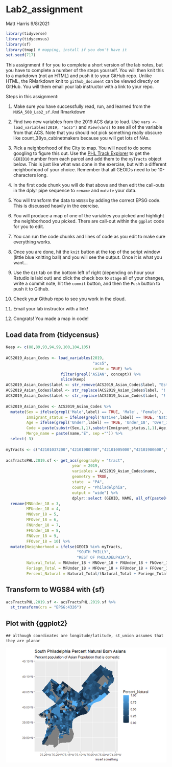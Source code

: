 Lab2\_assignment
================
Matt Harris
9/8/2021

``` r
library(tidyverse)
library(tidycensus)
library(sf)
library(tmap) # mapping, install if you don't have it
set.seed(717)
```

This assignment if for you to complete a short version of the lab notes,
but you have to complete a number of the steps yourself. You will then
knit this to a markdown (not an HTML) and push it to your GitHub repo.
Unlike HTML, the RMarkdown knit to `github_document` can be viewed
directly on GitHub. You will them email your lab instructor with a link
to your repo.

Steps in this assignment:

1.  Make sure you have successfully read, run, and learned from the
    `MUSA_508_Lab2_sf.Rmd` Rmarkdown

2.  Find two new variables from the 2019 ACS data to load. Use
    `vars <- load_variables(2019, "acs5")` and `View(vars)` to see all
    of the variable from that ACS. Note that you should not pick
    something really obscure like count\_38yo\_cabinetmakers because you
    will get lots of NAs.

3.  Pick a neighborhood of the City to map. You will need to do some
    googling to figure this out. Use the [PHL Track Explorer](c) to get
    the `GEOID10` number from each parcel and add them to the `myTracts`
    object below. This is just like what was done in the exercise, but
    with a different neighborhood of your choice. Remember that all
    GEOIDs need to be 10-characters long.

4.  In the first code chunk you will do that above and then edit the
    call-outs in the dplyr pipe sequence to `rename` and `mutate` your
    data.

5.  You will transform the data to `WGS84` by adding the correct EPSG
    code. This is discussed heavily in the exercise.

6.  You will produce a map of one of the variables you picked and
    highlight the neighborhood you picked. There are call-out within the
    `ggplot` code for you to edit.

7.  You can run the code chunks and lines of code as you edit to make
    sure everything works.

8.  Once you are done, hit the `knit` button at the top of the script
    window (little blue knitting ball) and you will see the output. Once
    it is what you want…

9.  Use the `Git` tab on the bottom left of right (depending on hour
    your Rstudio is laid out) and click the check box to `stage` all of
    your changes, write a commit note, hit the `commit` button, and then
    the `Push` button to push it to Github.

10. Check your Github repo to see you work in the cloud.

11. Email your lab instructor with a link!

12. Congrats! You made a map in code!

## Load data from {tidycensus}

``` r
Keep <- c(88,89,93,94,99,100,104,105)

ACS2019_Asian_Codes <- load_variables(2019,
                                      "acs5",
                                      cache = TRUE) %>%
                        filter(grepl('ASIAN', concept)) %>%
                        slice(Keep)
ACS2019_Asian_Codes$label <- str_remove(ACS2019_Asian_Codes$label, "Estimate!!Total!!")
ACS2019_Asian_Codes$label <- str_replace(ACS2019_Asian_Codes$label, "!!"," ")
ACS2019_Asian_Codes$label <- str_replace(ACS2019_Asian_Codes$label, "!!"," ")

ACS2019_Asian_Codes <- ACS2019_Asian_Codes %>%
  mutate(Sex = ifelse(grepl('Male',label) == TRUE, 'Male', 'Female'),
         Immigrant_status = ifelse(grepl('Native',label) == TRUE, 'Native', 'Foriegn'),
         Age = ifelse(grepl('Under',label) == TRUE, 'Under_18', 'Over_18'),
         Code = paste(substr(Sex,1,1),substr(Immigrant_status,1,1),Age, sep = ""),
         Merge_name = paste(name,"E", sep ="")) %>%
  select(-3)

myTracts <- c("42101037200","42101980700","42101005000","42101980600","42101037300", "42101003902")

acsTractsPHL.2019.sf <- get_acs(geography = "tract",
                             year = 2019,
                             variables = ACS2019_Asian_Codes$name,
                             geometry = TRUE,
                             state  = "PA",
                             county = "Philadelphia",
                             output = "wide") %>%
                             dplyr::select (GEOID, NAME, all_of(paste0(ACS2019_Asian_Codes$name,"E"))) %>%
  rename(MNUnder_18 = 3,
         MFUnder_18 = 4,
         MNOver_18 = 5,
         MFOver_18 = 6,
         FNUnder_18 = 7,
         FFUnder_18 = 8,
         FNOver_18 = 9,
         FFOver_18 = 10) %>%
  mutate(Neighborhood = ifelse(GEOID %in% myTracts,
                               "SOUTH PHILLY",
                               "REST OF PHILADELPHIA"),
         Natural_Total = MNUnder_18 + MNOver_18 + FNUnder_18 + FNOver_18,
         Foriegn_Total = MFUnder_18 + MFOver_18 + FFUnder_18 + FFOver_18,
         Percent_Natural = Natural_Total/(Natural_Total + Foriegn_Total))
```

## Transform to WGS84 with {sf}

``` r
acsTractsPHL.2019.sf <- acsTractsPHL.2019.sf %>% 
  st_transform(crs = "EPSG:4326")
```

## Plot with {ggplot2}

    ## although coordinates are longitude/latitude, st_union assumes that they are planar

![](Lab2_assignment_files/figure-gfm/ggplot_geom_sf-1.png)<!-- -->
